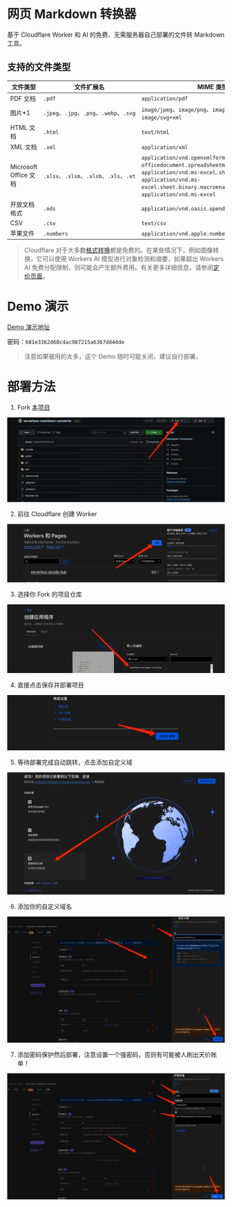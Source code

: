 # 网页 Markdown 转换器

基于 Cloudflare Worker 和 AI 的免费、无需服务器自己部署的文件转 Markdown 工具。

## 支持的文件类型

| 文件类型 | 文件扩展名 | MIME 类型 |
|---------|-----------|-----------|
| PDF 文档 | `.pdf` | `application/pdf` |
| 图片*1 | `.jpeg`、`.jpg`、`.png`、`.webp`、`.svg` | `image/jpeg`、`image/png`、`image/webp`、`image/svg+xml` |
| HTML 文档 | `.html` | `text/html` |
| XML 文档 | `.xml` | `application/xml` |
| Microsoft Office 文档 | `.xlsx`、`.xlsm`、`.xlsb`、`.xls`、`.et` | `application/vnd.openxmlformats-officedocument.spreadsheetml.sheet`<br>`application/vnd.ms-excel.sheet.macroenabled.12`<br>`application/vnd.ms-excel.sheet.binary.macroenabled.12`<br>`application/vnd.ms-excel` |
| 开放文档格式 | `.ods` | `application/vnd.oasis.opendocument.spreadsheet` |
| CSV | `.csv` | `text/csv` |
| 苹果文件 | `.numbers` | `application/vnd.apple.numbers` |

> Cloudflare 对于大多数[格式转换](https://developers.cloudflare.com/workers-ai/markdown-conversion/)都是免费的。在某些情况下，例如图像转换，它可以使用 Workers AI 模型进行对象检测和摘要，如果超出 Workers AI 免费分配限制，则可能会产生额外费用。有关更多详细信息，请参阅[定价页面](https://developers.cloudflare.com/workers-ai/platform/pricing/)。

# Demo 演示

<a href="https://mdcdemo.2020818.xyz" target="_blank">Demo 演示地址</a>

密码：`681e3362d68c4ac987215a6367dd44de`

> 注意如果被用的太多，这个 Demo 随时可能关闭，建议自行部署。

# 部署方法

1. Fork [本项目](https://github.com/xxnuo/serverless-markdown-convertor)

![](./images/1.png)

2. 前往 Cloudflare 创建 Worker

![](./images/2.png)

3. 选择你 Fork 的项目仓库

![](./images/3.png)

4. 直接点击保存并部署项目

![](./images/4.png)

5. 等待部署完成自动跳转，点击添加自定义域

![](./images/5.png)

6. 添加你的自定义域名

![](./images/6.png)

7. 添加密码保护然后部署，注意设置一个强密码，否则有可能被人刷出天价账单！

![](./images/7.png)
